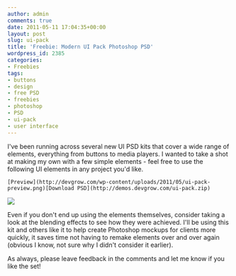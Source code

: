 ```yaml
---
author: admin
comments: true
date: 2011-05-11 17:04:35+00:00
layout: post
slug: ui-pack
title: 'Freebie: Modern UI Pack Photoshop PSD'
wordpress_id: 2385
categories:
- Freebies
tags:
- buttons
- design
- free PSD
- freebies
- photoshop
- PSD
- ui-pack
- user interface
---
```


I've been running across several new UI PSD kits that cover a wide range of elements, everything from buttons to media players.  I wanted to take a shot at making my own with a few simple elements - feel free to use the following UI elements in any project you'd like.
<!-- more -->



    [Preview](http://devgrow.com/wp-content/uploads/2011/05/ui-pack-preview.png)[Download PSD](http://demos.devgrow.com/ui-pack.zip)




[![](http://devgrow.com/wp-content/uploads/2011/05/ui-pack-big.png)](http://devgrow.com/wp-content/uploads/2011/05/ui-pack-preview.png)

Even if you don't end up using the elements themselves, consider taking a look at the blending effects to see how they were achieved.  I'll be using this kit and others like it to help create Photoshop mockups for clients more quickly, it saves time not having to remake elements over and over again (obvious I know, not sure why I didn't consider it earlier).

As always, please leave feedback in the comments and let me know if you like the set!
